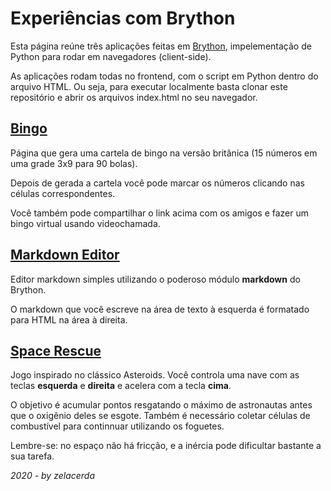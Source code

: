 # Experiências com Brython

Esta página reúne três aplicações feitas em [Brython](https://brython.info), impelementação de Python para rodar em navegadores (client-side).

As aplicações rodam todas no frontend, com o script em Python dentro do arquivo HTML. Ou seja, para executar localmente basta clonar este repositório e abrir os arquivos index.html no seu navegador.

## [Bingo](http://zelacerda.github.io/bingo)

Página que gera uma cartela de bingo na versão britânica (15 números em uma grade 3x9 para 90 bolas).

Depois de gerada a cartela você pode marcar os números clicando nas células correspondentes.

Você também pode compartilhar o link acima com os amigos e fazer um bingo virtual usando videochamada.

## [Markdown Editor](http://zelacerda.github.io/markdown)

Editor markdown simples utilizando o poderoso módulo **markdown** do Brython.

O markdown que você escreve na área de texto à esquerda é formatado para HTML na área à direita.

## [Space Rescue](http://zelacerda.github.io/space)

Jogo inspirado no clássico Asteroids. Você controla uma nave com as teclas **esquerda** e **direita** e acelera com a tecla **cima**.

O objetivo é acumular pontos resgatando o máximo de astronautas antes que o oxigênio deles se esgote. Também é necessário coletar células de combustível para continnuar utilizando os foguetes.

Lembre-se: no espaço não há fricção, e a inércia pode dificultar bastante a sua tarefa.

*2020 - by zelacerda*